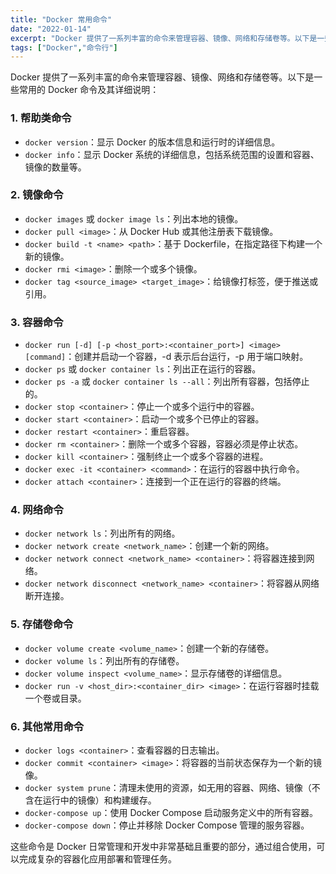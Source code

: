 ```yaml
---
title: "Docker 常用命令"
date: "2022-01-14"
excerpt: "Docker 提供了一系列丰富的命令来管理容器、镜像、网络和存储卷等。以下是一些常用的 Docker 命令及其详细说明"
tags: ["Docker","命令行"]
---
```



Docker 提供了一系列丰富的命令来管理容器、镜像、网络和存储卷等。以下是一些常用的 Docker 命令及其详细说明：
### 1. 帮助类命令

- `docker version`：显示 Docker 的版本信息和运行时的详细信息。
- `docker info`：显示 Docker 系统的详细信息，包括系统范围的设置和容器、镜像的数量等。
### 2. 镜像命令

- `docker images` 或 `docker image ls`：列出本地的镜像。
- `docker pull <image>`：从 Docker Hub 或其他注册表下载镜像。
- `docker build -t <name> <path>`：基于 Dockerfile，在指定路径下构建一个新的镜像。
- `docker rmi <image>`：删除一个或多个镜像。
- `docker tag <source_image> <target_image>`：给镜像打标签，便于推送或引用。
### 3. 容器命令

- `docker run [-d] [-p <host_port>:<container_port>] <image> [command]`：创建并启动一个容器，-d 表示后台运行，-p 用于端口映射。
- `docker ps` 或 `docker container ls`：列出正在运行的容器。
- `docker ps -a` 或 `docker container ls --all`：列出所有容器，包括停止的。
- `docker stop <container>`：停止一个或多个运行中的容器。
- `docker start <container>`：启动一个或多个已停止的容器。
- `docker restart <container>`：重启容器。
- `docker rm <container>`：删除一个或多个容器，容器必须是停止状态。
- `docker kill <container>`：强制终止一个或多个容器的进程。
- `docker exec -it <container> <command>`：在运行的容器中执行命令。
- `docker attach <container>`：连接到一个正在运行的容器的终端。
### 4. 网络命令

- `docker network ls`：列出所有的网络。
- `docker network create <network_name>`：创建一个新的网络。
- `docker network connect <network_name> <container>`：将容器连接到网络。
- `docker network disconnect <network_name> <container>`：将容器从网络断开连接。
### 5. 存储卷命令

- `docker volume create <volume_name>`：创建一个新的存储卷。
- `docker volume ls`：列出所有的存储卷。
- `docker volume inspect <volume_name>`：显示存储卷的详细信息。
- `docker run -v <host_dir>:<container_dir> <image>`：在运行容器时挂载一个卷或目录。
### 6. 其他常用命令

- `docker logs <container>`：查看容器的日志输出。
- `docker commit <container> <image>`：将容器的当前状态保存为一个新的镜像。
- `docker system prune`：清理未使用的资源，如无用的容器、网络、镜像（不含在运行中的镜像）和构建缓存。
- `docker-compose up`：使用 Docker Compose 启动服务定义中的所有容器。
- `docker-compose down`：停止并移除 Docker Compose 管理的服务容器。

这些命令是 Docker 日常管理和开发中非常基础且重要的部分，通过组合使用，可以完成复杂的容器化应用部署和管理任务。
